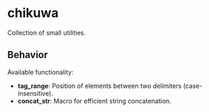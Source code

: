 # chikuwa

Collection of small utilities.

## Behavior

Available functionality:

* **tag_range**: Position of elements between two delimiters (case-insensitive).
* **concat_str**: Macro for efficient string concatenation.
